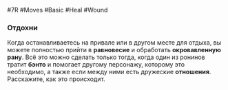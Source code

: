 #7R #Moves #Basic #Heal #Wound 
### Отдохни

Когда останавливаетесь на привале или в другом месте для отдыха, вы можете полностью прийти в **равновесие** и обработать **окровавленную рану**. Всё это можно сделать только тогда, когда один из ронинов тратит **бэнто** и помогает другому персонажу, которому это необходимо, а также если между ними есть дружеские **отношения**. Расскажите, как это происходит.